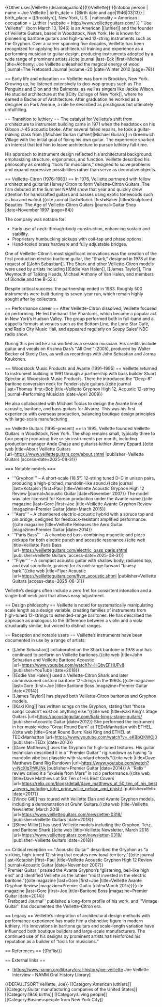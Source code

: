 {{Other uses|Veillette (disambiguation){{!}}Veillette}}
{{Infobox person
| name               = Joe Veillette
| birth_date         = {{Birth date and age|1946|03|13}}
| birth_place        = [[Brooklyn]], New York, U.S.
| nationality        = American
| occupation         = Luthier
| website            = http://www.veilletteguitars.com/
}}
'''Joe Veillette''' (born March 13, 1946) is an American [[luthier]] and the founder of Veillette Guitars, based in Woodstock, New York. He is known for pioneering baritone guitars and high-tuned 12-string instruments such as the Gryphon. Over a career spanning five decades, Veillette has been recognized for applying his architectural training and experience as a performing musician to guitar design, producing instruments adopted by a wide range of prominent artists.<ref name="FretboardJournal2010">{{cite journal |last=Eck |first=Michael |title=Alchemy; Joe Veillette unleashed the magical energy of wood |journal=The Fretboard Journal |volume=20 |date=Winter 2010 |page=78}}</ref>

== Early life and education ==
Veillette was born in Brooklyn, New York. Growing up, he listened extensively to doo-wop groups such as The Penguins and Dion and the Belmonts, as well as singers like Jackie Wilson.<ref name="FretboardJournal2010" /> He studied architecture at the [[City College of New York]], where he earned a Bachelor of Architecture. After graduation he worked as a designer on Park Avenue, a role he described as prestigious but ultimately unfulfilling.<ref name="FretboardJournal2010" />

== Transition to luthiery ==
The catalyst for Veillette’s shift from architecture to instrument building came in 1971 when the headstock on his Gibson J-45 acoustic broke. After several failed repairs, he took a guitar-making class from [[Michael Gurian (luthier)|Michael Gurian]] in Greenwich Village with the initial goal of fixing his own guitar. The experience sparked an interest that led him to leave architecture to pursue luthiery full-time.<ref name="FretboardJournal2010" />

His approach to instrument design reflected his architectural background: emphasizing structure, ergonomics, and function. Veillette described his philosophy as creating “tools for musicians,” designed to solve problems and expand expressive possibilities rather than serve as decorative objects.<ref name="FretboardJournal2010" />

== Veillette-Citron (1976–1983) ==
In 1976, Veillette partnered with fellow architect and guitarist Harvey Citron to form Veillette-Citron Guitars. The firm debuted at the Summer NAMM show that year and quickly drew attention for handcrafted guitars and basses using exotic tonewoods such as koa and walnut.<ref>{{cite journal |last=Rorick |first=Baker |title=Sculptured Beauties: The Age of Veillette-Citron Guitars |journal=Guitar Shop |date=November 1997 |page=84}}</ref>

The company was notable for:
* Early use of neck-through-body construction, enhancing sustain and stability.  
* Proprietary humbucking pickups with coil-tap and phase options.  
* Hand-tooled brass hardware and fully adjustable bridges.<ref name="FretboardJournal2010" />  

One of Veillette-Citron’s most significant innovations was the creation of the first production electric baritone guitar, the “Shark,” designed in 1978 at the request of [[John Sebastian]].<ref name="FretboardJournal2010" /> The Shark and other Veillette-Citron models were used by artists including [[Eddie Van Halen]], [[James Taylor]], Tina Weymouth of Talking Heads, Michael Anthony of Van Halen, and members of Blondie and the B-52’s.<ref name="FretboardJournal2010" />

Despite critical success, the partnership ended in 1983. Roughly 500 instruments were built during its seven-year run, which remain highly sought after by collectors.

== Performance career ==
After Veillette-Citron dissolved, Veillette focused on performing. He led the band The Phantoms, which became a popular act in New York’s Hudson Valley. The group performed both in full-band and a cappella formats at venues such as the Bottom Line, the Lone Star Café, and Radio City Music Hall, and appeared regularly on Soupy Sales’ NBC radio show.<ref name="FretboardJournal2010" />

During this period he also worked as a session musician. His credits include guitar and vocals on Krishna Das’s ''All One'' (2005), produced by Walter Becker of Steely Dan, as well as recordings with John Sebastian and Jorma Kaukonen.<ref name="FretboardJournal2010" />

== Woodstock Music Products and Avante (1991–1995) ==
Veillette returned to instrument building in 1991 through a partnership with bass builder Stuart Spector at Woodstock Music Products. There he introduced the “Deep-6” baritone conversion neck for Fender-style guitars.<ref>{{cite journal |last=Thomas |first=Bob |title=Veillette Gryphon High 12, Acoustic 12-string |journal=Performing Musician |date=April 2009}}</ref>

He also collaborated with Michael Tobias to design the Avante line of acoustic, baritone, and bass guitars for Alvarez. This was his first experience with overseas production, balancing boutique design principles with large-scale manufacturing.

== Veillette Guitars (1995–present) ==
In 1995, Veillette founded Veillette Guitars in Woodstock, New York. The shop remains small, typically three to four people producing five or six instruments per month, including production manager Ande Chase and guitarist-luthier Jimmy Eppard.<ref>{{cite web |title=About Veillette Guitars |url=https://www.veilletteguitars.com/about.shtml |publisher=Veillette Guitars |access-date=2025-08-31}}</ref>

=== Notable models ===
* '''Gryphon''' – A short-scale (18.5") 12-string tuned D–D in unison pairs, producing a high-pitched, mandolin-like sound.<ref>{{cite journal |last=Kotapish |first=Paul |title=Veillette Acoustic Gryphon High 12 Review |journal=Acoustic Guitar |date=November 2007}}</ref> The model was later licensed for Korean production under the Avante name.<ref>{{cite magazine |last=Gore |first=Joe |title=Veillette Avante Gryphon Review |magazine=Premier Guitar |date=March 2015}}</ref>
* '''Aero''' – A chambered electric-acoustic hybrid with a spruce top and pin bridge, designed for feedback-resistant amplified performance.<ref>{{cite magazine |title=Veillette Releases the Aero Guitar |magazine=Premier Guitar |date=2014}}</ref>
* '''Paris Bass''' – A chambered bass combining magnetic and piezo pickups for both electric punch and acoustic resonance.<ref>{{cite web |title=Veillette Paris Bass |url=https://veilletteguitars.com/electric_bass_paris.shtml |publisher=Veillette Guitars |access-date=2025-08-31}}</ref>
* '''Flyer''' – A compact acoustic guitar with shallow body, radiused top, and oval soundhole, praised for its mid-range forward “bluesy bark.”<ref>{{cite web |title=Flyer Acoustic |url=https://veilletteguitars.com/flyer_acoustic.shtml |publisher=Veillette Guitars |access-date=2025-08-31}}</ref>

Veillette’s designs often include a zero fret for consistent intonation and a single-bolt neck joint that allows easy adjustment.

== Design philosophy ==
Veillette is noted for systematically manipulating scale length as a design variable, creating families of instruments from high-tuned 12-strings to extended-range baritones. He has described the approach as analogous to the difference between a violin and a viola: structurally similar, but voiced to distinct ranges.<ref name="FretboardJournal2010" />

== Reception and notable users ==
Veillette’s instruments have been documented in use by a range of artists:

* [[John Sebastian]] collaborated on the Shark baritone in 1978 and has continued to perform on Veillette baritones.<ref name="FretboardJournal2010" /><ref>{{cite web |title=John Sebastian and Veillette Baritone Acoustic |url=https://www.youtube.com/watch?v=HQbyEFHUFv8 |publisher=YouTube |date=2018}}</ref>
* [[Eddie Van Halen]] used a Veillette-Citron Shark and later commissioned custom baritone 12-strings in the 1990s.<ref>{{cite magazine |last=Gore |first=Joe |title=Baritone Boss |magazine=Premier Guitar |date=2014}}</ref>
* [[James Taylor]] has played both Veillette-Citron baritones and Gryphon models.<ref name="FretboardJournal2010" />
* [[Kaki King]] has written songs on the Gryphon, stating that “those songs couldn’t exist on anything else.”<ref>{{cite web |title=Kaki King's Stage Guitars |url=https://acousticguitar.com/kaki-kings-stage-guitars/ |publisher=Acoustic Guitar |date=2012}}</ref> She performed the instrument in her music video “Great Round Burn” at TEDxManhattan with ETHEL.<ref>{{cite web |title=Great Round Burn: Kaki King and ETHEL at TEDxManhattan |url=https://www.youtube.com/watch?v=_eKBbQKWOj0 |publisher=TEDx |date=2013}}</ref>
* [[Dave Matthews]] uses the Gryphon for high-tuned textures. His guitar technician described it in a ''Premier Guitar'' rig rundown as having “a mandolin vibe but playable with standard chords.”<ref>{{cite web |title=Dave Matthews Band Rig Rundown |url=https://www.youtube.com/watch?v=NcXlq7rWUNk |publisher=Premier Guitar |date=2014}}</ref> A ''Relix'' review called it a “ukulele from Mars” in solo performance.<ref>{{cite web |title=Dave Matthews at 50: Ten of His Best Covers |url=https://relix.com/blogs/detail/dave_matthews_at_50_ten_of_his_best_covers_including_john_prine_willie_nelson_and_phish/ |publisher=Relix |date=2017}}</ref>
* [[Vince Gill]] has toured with Veillette Elan and Avante Gryphon models, including a demonstration at Gruhn Guitars.<ref>{{cite web |title=Veillette Newsletter, March 2018 |url=https://www.veilletteguitars.com/newsletter-0318/ |publisher=Veillette Guitars |date=2018}}</ref>
* [[Steve Miller]] has used Veillette models including the Gryphon, Terz, and Baritone Shark.<ref>{{cite web |title=Veillette Newsletter, March 2018 |url=https://www.veilletteguitars.com/newsletter-0318/ |publisher=Veillette Guitars |date=2018}}</ref>

== Critical reception ==
''Acoustic Guitar'' described the Gryphon as “a striking, high-tuned 12-string that creates new tonal territory.”<ref>{{cite journal |last=Kotapish |first=Paul |title=Veillette Acoustic Gryphon High 12 Review |journal=Acoustic Guitar |date=November 2007}}</ref>  
''Premier Guitar'' praised the Avante Gryphon’s “glistening, bell-like high end” and identified Veillette as the luthier “most invested in the electric baritone.”<ref>{{cite magazine |last=Gore |first=Joe |title=Veillette Avante Gryphon Review |magazine=Premier Guitar |date=March 2015}}</ref><ref>{{cite magazine |last=Gore |first=Joe |title=Baritone Boss |magazine=Premier Guitar |date=2014}}</ref>  
''Fretboard Journal'' published a long-form profile of his work, and ''Vintage Guitar'' has documented the Veillette-Citron era.<ref name="FretboardJournal2010" />

== Legacy ==
Veillette’s integration of architectural design methods with performance experience has made him a distinctive figure in modern luthiery. His innovations in baritone guitars and scale-length variation have influenced both boutique builders and large-scale manufacturers. The continued use of his designs by prominent artists has reinforced his reputation as a builder of “tools for musicians.”<ref name="FretboardJournal2010" />

== References ==
{{Reflist}}

== External links ==
* [https://www.namm.org/library/oral-history/joe-veillette Joe Veillette Interview – NAMM Oral History Library]

{{DEFAULTSORT:Veillette, Joe}}
[[Category:American luthiers]]
[[Category:Guitar manufacturing companies of the United States]]
[[Category:1946 births]]
[[Category:Living people]]
[[Category:Businesspeople from New York City]]
